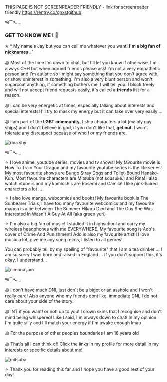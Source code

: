 THIS PAGE IS NOT SCREENREADER FRIENDLY -
link for screenreader friendly https://rentry.co/ghxstgithub

જ⁀➴. _

### **GET TO KNOW ME ! 🪼**

✭ * My name's Jay but you can call me whatever you want! **I'm a big fan of nicknames** ｡˚

꩜ Most of the time I'm down to chat, but I'll let you know if otherwise. I'm always C+H but when around friends please ask! I'm not a very empathetic person and I'm autistic so I might say something that you don't agree with, or show uninterest in something. I'm also a very blunt person and won't sugarcoat anything, if something bothers me, I will tell you. I block freely and will not accept friend requests easily, it's called a **friends** list for a reason.

꩜ I can be very energetic at times, especially talking about interests and special interests! I'll try to mask my energy but it can take over very easily ...

꩜ I am part of the **LGBT community**, I ship characters a lot (mainly gay ships) and I don't believe in god, if you don't like that, **get out**. I won't tolerate any disrespect because of who I or my friends are.

![rina shy](https://media1.tenor.com/m/ctvZhc6AIg4AAAAd/rina-tennoji-love-live.gif)

જ⁀➴. _

✧ I love anime, youtube series, movies and tv shows! My favourite movie is How To Train Your Dragon and my favourite youtube series is the life series! My most favourite shows are Bungo Stray Dogs and Toilet-Bound Hanako-Kun. Most favourite characters are Mitsuba (not sousuke.) and Rina! I also watch vtubers and my kamioshis are Rosemi and Camila! I like pink-haired characters a lot ...

✧ I also love manga, webcomics and books! My favourite book is The Sunbearer Trials, I have too many favourite webcomics and my favourite manga is a tie between The Summer Hikaru Died and The Guy She Was Interested In Wasn't A Guy At All (aka green yuri)

✧ I'm also a big fan of music! I studied it in highschool and carry my wireless headphones with me EVERYWHERE. My favourite song is Ado's cover of Crime And Punishment! Ado is also my favourite artist!! I love music a lot, give me any song reccs, I listen to all genres!

You can probably tell by my spelling of "favourite" that I am a tea drinker ... I am so sorry I was born and raised in England ... If you don't support this, it's okay, I understand...

![nimona jam](https://media1.tenor.com/m/nvh4luGgGXsAAAAC/nimona-cooking.gif)

જ⁀➴. _

꩜ I don't have much DNI, just don't be a bigot or an asshole and I won't really care! Also anyone who my friends dont like, immediate DNI, I do not care about your side of the story. 

꩜ INT if you want! or not! up to you! I crown skins that I recognise and don't mind being whispered! Like I said, I'm always down to chat! In my opinion I'm quite silly and I'll match your energy if I'm awake enough lmao

꩜ For the purpose of other peoples boundaries I am 18 years old

꩜ That's all I can think of! Click the links in my profile for more detail in my interests or specific details about me!

![mitsuba](https://media1.tenor.com/m/14K5CrJu9k8AAAAd/tbhk-jshk.gif)

✧ Thank you for reading this far and I hope you have a good rest of your day!
